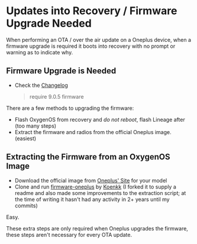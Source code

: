 # Updates into Recovery / Firmware Upgrade Needed

When performing an OTA / over the air update on a Oneplus device, when a firmware upgrade is required it boots into recovery with no prompt or warning as to indicate why.

## Firmware Upgrade is Needed

- Check the [Changelog](https://www.lineageoslog.com/)
  > require 9.0.5 firmware

There are a few methods to upgrading the firmware:

- Flash OxygenOS from recovery and _do not reboot_, flash Lineage after (too many steps)
- Extract the firmware and radios from the official Oneplus image. (easiest)

## Extracting the Firmware from an OxygenOS Image

- Download the official image from [Oneplus' Site](https://www.oneplus.com/support/softwareupgrade) for your model
- Clone and run [firmware-oneplus](https://github.com/angela-d/firmware_oneplus) by [Koenkk](https://github.com/Koenkk) (I forked it to supply a readme and also made some improvements to the extraction script; at the time of writing it hasn't had any activity in 2+ years until my commits)

Easy.

These extra steps are only required when Oneplus upgrades the firmware, these steps aren't necessary for every OTA update.
